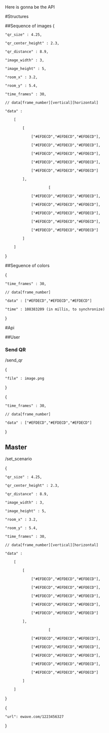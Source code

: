 Here is gonna be the API

#Structures

##Sequence of images
{

    "qr_size" : 4.25,
    
    "qr_center_height" : 2.3,
    
    "qr_distance" : 8.9,
    
    "image_width" : 3,
    
    "image_height" : 5,
    
    "room_x" : 3.2,
    
    "room_y" : 5.4,
    
    "time_frames" : 30,
    
    // data[frame_number][vertical][horizontal]
    
    "data" : 
    
        [
        
            [
            
                ["#EFDECD","#EFDECD","#EFDECD"],
                
                ["#EFDECD","#EFDECD","#EFDECD"],
                
                ["#EFDECD","#EFDECD","#EFDECD"],
                
                ["#EFDECD","#EFDECD","#EFDECD"],
                
                ["#EFDECD","#EFDECD","#EFDECD"]
                
            ],
            
                        [
            
                ["#EFDECD","#EFDECD","#EFDECD"],
                
                ["#EFDECD","#EFDECD","#EFDECD"],
                
                ["#EFDECD","#EFDECD","#EFDECD"],
                
                ["#EFDECD","#EFDECD","#EFDECD"],
                
                ["#EFDECD","#EFDECD","#EFDECD"]
                
            ]
            
        ]
        
}

##Seguence of colors

{

    "time_frames" : 30,
    
    // data[frame_number]
    
    "data" : ["#EFDECD","#EFDECD","#EFDECD"]

    "time" : 108383209 (in millis, to synchronize)
    
}


#Api


##User

### Send QR

/send_qr

{

    "file" : image.png
    
}

{

    "time_frames" : 30,
    
    // data[frame_number]
    
    "data" : ["#EFDECD","#EFDECD","#EFDECD"]
    
}

## Master
/set_scenario

{

    "qr_size" : 4.25,

    "qr_center_height" : 2.3,

    "qr_distance" : 8.9,

    "image_width" : 3,

    "image_height" : 5,

    "room_x" : 3.2,

    "room_y" : 5.4,

    "time_frames" : 30,
    
    // data[frame_number][vertical][horizontal]
    
    "data" : 
    
        [
        
            [
            
                ["#EFDECD","#EFDECD","#EFDECD"],
                
                ["#EFDECD","#EFDECD","#EFDECD"],
                
                ["#EFDECD","#EFDECD","#EFDECD"],
                
                ["#EFDECD","#EFDECD","#EFDECD"],
                
                ["#EFDECD","#EFDECD","#EFDECD"]
                
            ],
            
                        [
            
                ["#EFDECD","#EFDECD","#EFDECD"],
                
                ["#EFDECD","#EFDECD","#EFDECD"],
                
                ["#EFDECD","#EFDECD","#EFDECD"],
                
                ["#EFDECD","#EFDECD","#EFDECD"],
                
                ["#EFDECD","#EFDECD","#EFDECD"]
                
            ]
            
        ]
        
}


{

    "url": ewave.com/1223456327
    
}
